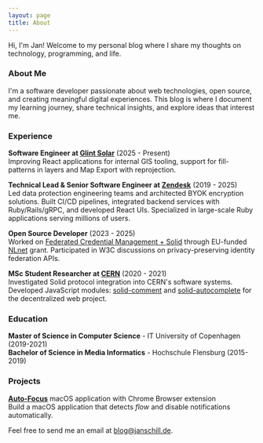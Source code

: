```yaml
---
layout: page
title: About
---
```


Hi, I'm Jan! Welcome to my personal blog where I share my thoughts on technology, programming, and life.

### About Me

I'm a software developer passionate about web technologies, open source, and creating meaningful digital experiences. This blog is where I document my learning journey, share technical insights, and explore ideas that interest me.

### Experience

**Software Engineer at [Glint Solar](https://glintsolar.com/)** (2025 - Present)<br>
Improving React applications for internal GIS tooling, support for fill-patterns in layers and Map Export with reprojection.

**Technical Lead & Senior Software Engineer at [Zendesk](https://www.zendesk.com/)** (2019 - 2025)<br>
Led data protection engineering teams and architected BYOK encryption solutions. Built CI/CD pipelines, integrated backend services with Ruby/Rails/gRPC, and developed React UIs. Specialized in large-scale Ruby applications serving millions of users.

**Open Source Developer** (2023 - 2025)<br>
Worked on [Federated Credential Management + Solid](https://www.liquid.surf/2023/10/6/solid-fedcm) through EU-funded [NLnet](https://nlnet.nl/) grant. Participated in W3C discussions on privacy-preserving identity federation APIs.

**MSc Student Researcher at [CERN](https://home.cern/)** (2020 - 2021)<br>
Investigated Solid protocol integration into CERN's software systems. Developed JavaScript modules: [solid-comment](https://github.com/janschill/solid-comment) and [solid-autocomplete](https://github.com/janschill/solid-autocomplete) for the decentralized web project.

### Education

**Master of Science in Computer Science** - IT University of Copenhagen (2019-2021)<br>
**Bachelor of Science in Media Informatics** - Hochschule Flensburg (2015-2019)

### Projects

[**Auto-Focus**](https://auto-focus.app) macOS application with Chrome Browser extension<br>
Build a macOS application that detects *flow* and disable notifications automatically.

Feel free to send me an email at <blog@janschill.de>.
